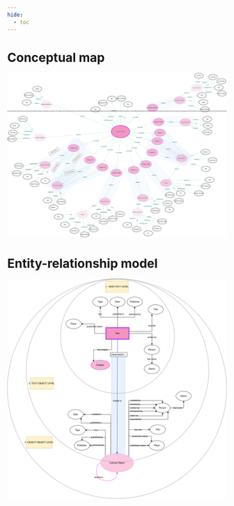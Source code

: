 ```yaml
---
hide:
  - toc
---
```


# Conceptual map

![](../data/diagrams/conceptual-map.svg)


# Entity-relationship model

![](../data/diagrams/er-model.svg)
